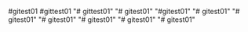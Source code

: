 #gitest01
#gittest01
"# gittest01" 
"# gitest01" 
"#gitest01" 
"# gitest01" 
"# gitest01" 
"# gitest01" 
"# gitest01" 
"# gitest01" 
"# gitest01" 
